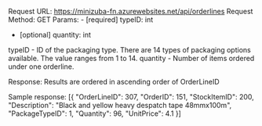 
Request URL: 	https://minizuba-fn.azurewebsites.net/api/orderlines
Request Method:	GET
Params:		- [required] typeID: int
- [optional] quantity: int

typeID - ID of the packaging type. There are 14 types of packaging options available. The value ranges from 1 to 14.
quantity - Number of items ordered under one orderline.

Response:
Results are ordered in ascending order of OrderLineID

Sample response:
[{
"OrderLineID": 307, 
"OrderID": 151, 
"StockItemID": 200, 
"Description": "Black and yellow heavy despatch tape 48mmx100m", 
"PackageTypeID": 1, 
"Quantity": 96, 
"UnitPrice": 4.1
}]


